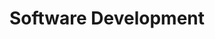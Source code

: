 ---
member: olafur
name: Olafur Pall Geirsson
title: Software Development
email: olafur.geirsson@epfl.ch
photo: /resources/img/olafur.jpg
contact_for: [scalafix]
---